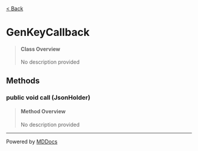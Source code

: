 [< Back](../README.md)
# GenKeyCallback #
>#### Class Overview ####
>No description provided
## Methods ##
### public void call (JsonHolder) ###
>#### Method Overview ####
>No description provided
>

---
Powered by [MDDocs](https://github.com/VRCube/MDDocs)